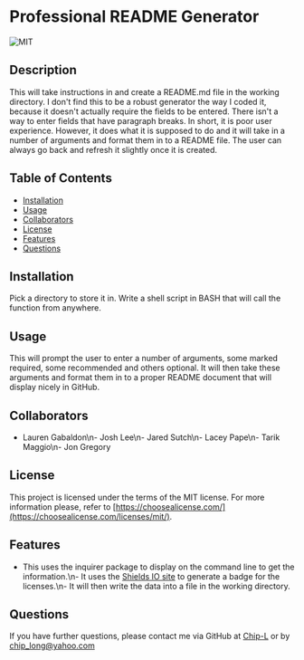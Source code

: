 # Professional README Generator

![MIT](https://img.shields.io/badge/LICENSE-MIT-blue)

## Description

This will take instructions in and create a README.md file in the working directory. I don't find this to be a robust generator the way I coded it, because it doesn't actually require the fields to be entered. There isn't a way to enter fields that have paragraph breaks. In short, it is poor user experience. However, it does what it is supposed to do and it will take in a number of arguments and format them in to a README file. The user can always go back and refresh it slightly once it is created.

## Table of Contents

- [Installation](#installation)
- [Usage](#usage)
- [Collaborators](#collaborators)
- [License](#license)
- [Features](#features)
- [Questions](#questions)

## Installation

Pick a directory to store it in. Write a shell script in BASH that will call the function from anywhere.

## Usage

This will prompt the user to enter a number of arguments, some marked required, some recommended and others optional. It will then take these arguments and format them in to a proper README document that will display nicely in GitHub.

## Collaborators

- Lauren Gabaldon\n- Josh Lee\n- Jared Sutch\n- Lacey Pape\n- Tarik Maggio\n- Jon Gregory

## License

This project is licensed under the terms of the MIT license. For more information please, refer to [https://choosealicense.com/](https://choosealicense.com/licenses/mit/).

## Features

- This uses the inquirer package to display on the command line to get the information.\n- It uses the [Shields IO site](https://img.shields.io/) to generate a badge for the licenses.\n- It will then write the data into a file in the working directory.

## Questions

If you have further questions, please contact me via GitHub at [Chip-L](https://github.com/Chip-L/) or by chip_long@yahoo.com
